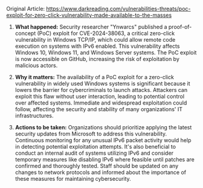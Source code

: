 Original Article: https://www.darkreading.com/vulnerabilities-threats/poc-exploit-for-zero-click-vulnerability-made-available-to-the-masses

1. **What happened:**
Security researcher "Ynwarcs" published a proof-of-concept (PoC) exploit for CVE-2024-38063, a critical zero-click vulnerability in Windows TCP/IP, which could allow remote code execution on systems with IPv6 enabled. This vulnerability affects Windows 10, Windows 11, and Windows Server systems. The PoC exploit is now accessible on GitHub, increasing the risk of exploitation by malicious actors.

2. **Why it matters:**
The availability of a PoC exploit for a zero-click vulnerability in widely used Windows systems is significant because it lowers the barrier for cybercriminals to launch attacks. Attackers can exploit this flaw without user interaction, leading to potential control over affected systems. Immediate and widespread exploitation could follow, affecting the security and stability of many organizations' IT infrastructures.

3. **Actions to be taken:**
Organizations should prioritize applying the latest security updates from Microsoft to address this vulnerability. Continuous monitoring for any unusual IPv6 packet activity would help in detecting potential exploitation attempts. It's also beneficial to conduct an internal audit of systems utilizing IPv6 and consider temporary measures like disabling IPv6 where feasible until patches are confirmed and thoroughly tested. Staff should be updated on any changes to network protocols and informed about the importance of these measures for maintaining cybersecurity.